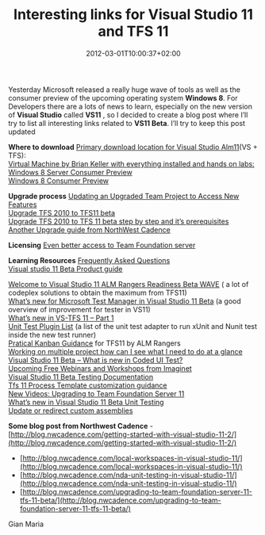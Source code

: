 ﻿---
title: "Interesting links for Visual Studio 11 and TFS 11"
description: ""
date: 2012-03-01T10:00:37+02:00
draft: false
tags: [Tfs]
categories: [Team Foundation Server,Visual Studio]
---
Yesterday Microsoft released a really huge wave of tools as well as the consumer preview of the upcoming operating system  **Windows 8**. For Developers there are a lots of news to learn, especially on the new version of  **Visual Studio** called  **VS11** , so I decided to create a blog post where I’ll try to list all interesting links related to  **VS11 Beta**. I’ll try to keep this post updated

 **Where to download** [Primary download location for Visual Studio Alm11](http://www.microsoft.com/visualstudio/11/en-us/downloads#groups)(VS + TFS):       
[Virtual Machine by Brian Keller with everything installed and hands on labs:](http://blogs.msdn.com/b/briankel/archive/2011/09/16/visual-studio-11-application-lifecycle-management-virtual-machine-and-hands-on-labs-demo-scripts.aspx)  
[Windows 8 Server Consumer Preview](http://technet.microsoft.com/en-us/evalcenter/hh670538.aspx?ocid=&amp;wt.mc_id=TEC_108_1_33)  
[Windows 8 Consumer Preview](http://windows.microsoft.com/en-US/windows-8/consumer-preview)

 **Upgrade process** [Updating an Upgraded Team Project to Access New Features](http://msdn.microsoft.com/en-us/library/ff432837%28v=vs.110%29.aspx)  
[Upgrade TFS 2010 to TFS11 beta](http://dotnet.dzone.com/news/upgrading-tfs2010-visual)  
[Upgrade TFS 2010 to TFS 11 beta step by step and it’s prerequisites](http://mohamedradwan.wordpress.com/2012/03/07/upgrade-tfs-2010-to-tfs-11-beta-step-by-step-and-its-prerequisites/)  
[Another Upgrade guide from NorthWest Cadence](http://blog.nwcadence.com/upgrading-to-team-foundation-server-11-tfs-11-beta/)

 **Licensing** [Even better access to Team Foundation server](http://blogs.msdn.com/b/bharry/archive/2012/03/08/even-better-access-to-team-foundation-server.aspx)

 **Learning Resources** [Frequently Asked Questions](http://blogs.msdn.com/b/jasonz/archive/2012/03/12/visual-studio-11-beta-frequently-asked-questions-faq.aspx)  
[Visual studio 11 Beta Product guide](http://go.microsoft.com/fwlink/?linkid=243994)

[Welcome to Visual Studio 11 ALM Rangers Readiness Beta WAVE](http://blogs.msdn.com/b/visualstudioalm/archive/2012/02/29/welcome-to-visual-studio-11-alm-rangers-readiness-beta-wave.aspx) ( a lot of codeplex solutions to obtain the maximum from TFS11)      
[What’s new for Microsoft Test Manager in Visual Studio 11 Beta](http://blogs.msdn.com/b/visualstudioalm/archive/2012/02/29/what-s-new-for-microsoft-test-manager-in-visual-studio-11-beta.aspx) (a good overview of improvement for tester in VS11)      
[What’s new in VS-TFS 11 – Part 1](http://geekswithblogs.net/TarunArora/archive/2011/10/11/what-is-new-in-vs-tfs-2011--part-1.aspx)  
[Unit Test Plugin List](http://blogs.msdn.com/b/visualstudioalm/archive/2012/03/02/visual-studio-11-beta-unit-testing-plugins-list.aspx) (a list of the unit test adapter to run xUnit and Nunit test inside the new test runner)      
[Pratical Kanban Guidance](http://vsarkanbanguide.codeplex.com/) for TFS11 by ALM Rangers      
[Working on multiple project how can I see what I need to do at a glance](http://blogs.msdn.com/b/willy-peter_schaub/archive/2012/03/04/faq-i-work-in-multiple-projects-how-can-i-see-what-i-need-to-do-at-a-glance.aspx)  
[Visual Studio 11 Beta – What is new in Coded UI Test?](http://blogs.msdn.com/b/visualstudioalm/archive/2012/03/05/visual-studio-11-beta-what-is-new-in-coded-ui-test.aspx)  
[Upcoming Free Webinars and Workshops from Imaginet](Upcoming%20Free%20Webinars%20and%20Workshops%20from%20Imaginet)  
[Visual Studio 11 Beta Testing Documentation](http://blogs.msdn.com/b/visualstudioalm/archive/2012/03/06/visual-studio-11-beta-testing-documentation.aspx)  
[Tfs 11 Process Template customization guidance](http://vsartfsptguide.codeplex.com/)  
[New Videos: Upgrading to Team Foundation Server 11](http://blogs.msdn.com/b/briankel/archive/2012/03/07/new-videos-upgrading-to-team-foundation-server-11.aspx)  
[What’s new in Visual Studio 11 Beta Unit Testing](http://blogs.msdn.com/b/visualstudioalm/archive/2012/03/08/what-s-new-in-visual-studio-11-beta-unit-testing.aspx)  
[Update or redirect custom assemblies](http://blogs.msdn.com/b/duat_le/archive/2012/03/16/your-custom-assemblies-need-update-or-else-redirecting.aspx)

 **Some blog post from Northwest Cadence** - [http://blog.nwcadence.com/getting-started-with-visual-studio-11-2/](http://blog.nwcadence.com/getting-started-with-visual-studio-11-2/)
- [http://blog.nwcadence.com/local-workspaces-in-visual-studio-11/](http://blog.nwcadence.com/local-workspaces-in-visual-studio-11/)
- [http://blog.nwcadence.com/nda-unit-testing-in-visual-studio-11/](http://blog.nwcadence.com/nda-unit-testing-in-visual-studio-11/)
- [http://blog.nwcadence.com/upgrading-to-team-foundation-server-11-tfs-11-beta/](http://blog.nwcadence.com/upgrading-to-team-foundation-server-11-tfs-11-beta/)

Gian Maria

